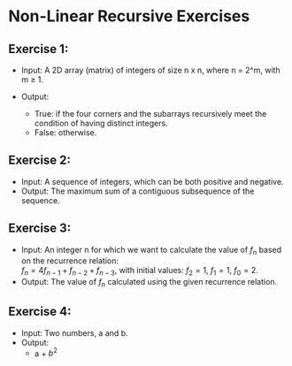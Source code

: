 # Non-Linear Recursive Exercises

## Exercise 1:

* Input: A 2D array (matrix) of integers of size n x n, where n = 2^m, with m ≥ 1.
* Output:

  - True: if the four corners and the subarrays recursively meet the condition of having distinct integers.
  - False: otherwise.

## Exercise 2:

* Input:  A sequence of integers, which can be both positive and negative.
* Output: The maximum sum of a contiguous subsequence of the sequence.
  
## Exercise 3:

* Input: An integer n for which we want to calculate the value of $f_n$ based on the recurrence relation:  
 $f_n = 4f_{n-1} + f_{n-2} + f_{n-3}$, with initial values:  $f_2 = 1$, $f_1 = 1$, $f_0 = 2$.
* Output: The value of $f_n$ calculated using the given recurrence relation.

## Exercise 4:

* Input: Two numbers, a and b.
* Output:
  - a + $b^2$
